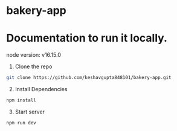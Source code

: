 # bakery-app
# Documentation to run it locally.

 node version: v16.15.0

1. Clone the repo

```bash
git clone https://github.com/keshavgupta848101/bakery-app.git
```

2. Install Dependencies 

```bash
npm install
```
3. Start server

```bash
npm run dev
```
